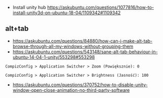 - Install unity hub https://askubuntu.com/questions/1077816/how-to-install-unity3d-on-ubuntu-18-04/1109342#1109342

## alt+tab

- https://askubuntu.com/questions/84880/how-can-i-make-alt-tab-browse-through-all-my-windows-without-grouping-them
- https://askubuntu.com/questions/543148/sane-alt-tab-behaviour-in-ubuntu-14-04-1-unity/553298#553298

`CompizConfig > Application Switcher > Zoom (Powiększnie): 0`

`CompizConfig > Application Switcher > Brightness (Jasność): 100`

- https://askubuntu.com/questions/370752/how-to-disable-unity-window-open-close-animation-no-third-party-software
